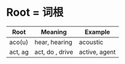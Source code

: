 Root = 词根
=============

| Root          | Meaning         | Example       |
| ------------- | -------------   | ---------     |
| aco(u)        | hear, hearing   | acoustic      |
| act, ag       | act, do , drive | active, agent |
